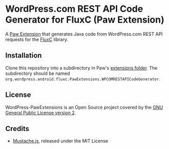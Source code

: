 # WordPress.com REST API Code Generator for FluxC (Paw Extension)

A [Paw Extension](http://luckymarmot.com/paw/extensions/) that generates Java code from WordPress.com REST API requests for the [FluxC](https://github.com/wordpress-mobile/WordPress-FluxC-Android) library.

## Installation

Clone this repository into a subdirectory in Paw's [extensions folder](https://paw.cloud/docs/extensions/index#extension-folder). The subdirectory should be named `org.wordpress.android.fluxc.PawExtensions.WPCOMRESTAPICodeGenerator`.

## License

WordPress-PawExtensions is an Open Source project covered by the [GNU General Public License version 2](LICENSE.md).

## Credits

* [Mustache.js](https://github.com/janl/mustache.js/), released under the MIT License
